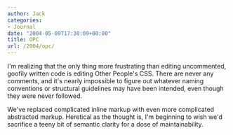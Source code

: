 ```yaml
---
author: Jack
categories:
- Journal
date: "2004-05-09T17:30:09+00:00"
title: OPC
url: /2004/opc/
---
```


I'm realizing that the only thing more frustrating than editing uncommented, goofily written code is editing Other People's CSS. There are never any comments, and it's nearly impossible to figure out whatever naming conventions or structural guidelines may have been intended, even though they were never followed.

We've replaced complicated inline markup with even more complicated abstracted markup. Heretical as the thought is, I'm beginning to wish we'd sacrifice a teeny bit of semantic clarity for a dose of maintainability.